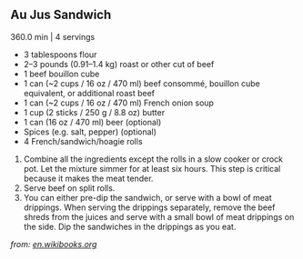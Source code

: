 ## Au Jus Sandwich

360.0 min | 4 servings

* 3 tablespoons flour
* 2–3 pounds \(0\.91–1\.4 kg\) roast or other cut of beef
* 1 beef bouillon cube
* 1 can \(~2 cups / 16 oz / 470 ml\) beef consommé, bouillon cube equivalent, or additional roast beef
* 1 can \(~2 cups / 16 oz / 470 ml\) French onion soup
* 1 cup \(2 sticks / 250 g / 8\.8 oz\) butter
* 1 can \(16 oz / 470 ml\) beer \(optional\)
* Spices \(e\.g\. salt, pepper\) \(optional\)
* 4 French/sandwich/hoagie rolls

<!-- -->
1. Combine all the ingredients except the rolls in a slow cooker or crock pot\. Let the mixture simmer for at least six hours\. This step is critical because it makes the meat tender\.
2. Serve beef on split rolls\.
3. You can either pre\-dip the sandwich, or serve with a bowl of meat drippings\. When serving the drippings separately, remove the beef shreds from the juices and serve with a small bowl of meat drippings on the side\. Dip the sandwiches in the drippings as you eat\.


_from:_ [_en\.wikibooks\.org_](https://en\.wikibooks\.org/wiki/Cookbook:Au\_Jus\_Sandwich)

